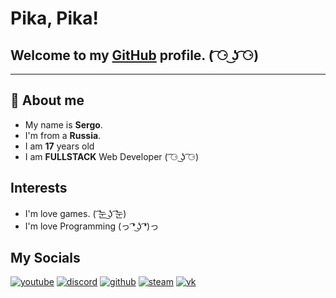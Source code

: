 # Pika, Pika!
## Welcome to my [GitHub](https://github.com/s3rxio) profile. ( ͡⚆ ͜ʖ ͡⚆)
-------
## 💬 About me  
- My name is **Sergo**.
- I'm from a **Russia**.
- I am **17** years old
- I am **FULLSTACK** Web Developer ( ͡⚆ ͜ʖ ͡⚆)

## Interests
- I'm love games. ( ͡눈 ͜ʖ ͡눈)
- I'm love Programming (っ ͡❛ ͜ʖ ͡❛)っ

## My Socials
[![youtube](https://img.shields.io/static/v1?label=&message=Youtube&color=191919&style=for-the-badge&logo=youtube)](https://www.youtube.com/channel/UCeIhMtpxzuhbq7LBYPPJ7Xw)
[![discord](https://img.shields.io/static/v1?label=&message=DISCORD&color=191919&style=for-the-badge&logo=discord)](https://discordapp.com/users/485736695396958209)
[![github](https://img.shields.io/static/v1?label=&message=github&color=191919&style=for-the-badge&logo=github)](https://github.com/s3rxio)
[![steam](https://img.shields.io/static/v1?label=&message=steam&color=191919&style=for-the-badge&logo=Steam)](https://steamcommunity.com/id/s3rxio/)
[![vk](https://img.shields.io/static/v1?label=&message=VK&color=191919&style=for-the-badge&logo=vk)](https://vk.com/s3rxio)
